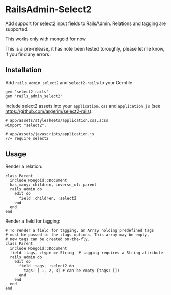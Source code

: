 RailsAdmin-Select2
==================

Add support for [select2](http://ivaynberg.github.io/select2/) input fields to RailsAdmin.
Relations and tagging are supported.

This works only with mongoid for now.

This is a pre-release, it has note been tested toroughly, please let me know, if you find any errors.

Installation
------------

Add `rails_admin_select2` and `select2-rails` to your Gemfile

    gem 'select2-rails'
    gem 'rails_admin_select2'

Include select2 assets into your `application.css` and `application.js` (see https://github.com/argerim/select2-rails):

    # app/assets/stylesheets/application.css.scss
    @import "select2";

    # app/assets/javascripts/application.js
    //= require select2

Usage
-----

Render a relation:

    class Parent
      include Mongoid::Document
      has_many: children, inverse_of: parent
      rails_admin do
        edit do
          field :children, :select2
        end
      end
    end

Render a field for tagging:

    # To render a field for tagging, an Array holding predefined tags
    # must be passed to the :tags options. This array may be empty,
    # new tags can be created on-the-fly.
    class Parent
      include Mongoid::Document
      field :tags, :type => String  # tagging requires a String attribute
      rails_admin do
        edit do
          field :tags, :select2 do
            tags: [ 1, 2, 3] # can be empty (tags: [])
          end
        end
      end
    end
